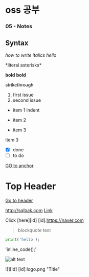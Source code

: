 # oss 공부


### 05 - Notes

## Syntax

*how to write italics*
*hello*

\*literal asterisks\*

**bold**
__bold__

~~strikethrough~~

1. first issue
2. second issue

* item 1
 indent
- item 2
 + item 3

  item 3

- [x] done
- [ ] to do

<a id="anchor"></a>
[GO to anchor](#anchor)

# Top Header
[Go to header](#Top-Header)

http://sqlbak.com
[Link](https://naver.com
"optional title")

Click [here][id]
[id]:https://naver.com

>blockquote text

```python
print('hello');
```

'inline_code();'

![alt text](logo.png "Title")

![][id]
[id]:logo.png "Title"
